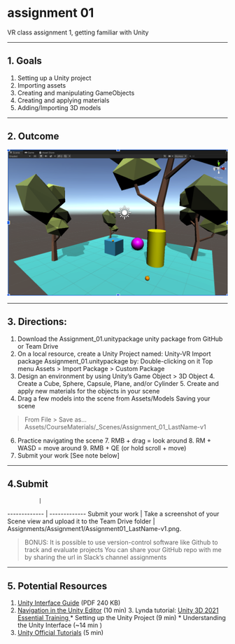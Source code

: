 # assignment 01
VR class assignment 1, getting familiar with Unity

---

## 1. Goals 
1. Setting up a Unity project
2. Importing assets
3. Creating and manipulating GameObjects
4. Creating and applying materials
5. Adding/Importing 3D models

---

## 2. Outcome
![](assignment01.png)

---

## 3. Directions:
1. Download the Assignment_01.unitypackage unity package from GitHub or Team Drive
2. On a local resource, create a Unity Project named: Unity-VR 
Import package Assignment_01.unitypackage by:
Double-clicking on it
Top menu Assets > Import Package > Custom Package
3. Design an environment by using Unity’s Game Object > 3D Object
	4. Create a Cube, Sphere, Capsule, Plane, and/or Cylinder
	5. Create and apply new materials for the objects in your scene
4. Drag a few models into the scene from Assets/Models
Saving your scene
> From File > Save as... Assets/CourseMaterials/_Scenes/Assignment_01_LastName-v1
6. Practice navigating the scene
	7. 	RMB + drag = look around 
	8. 	RM + WASD = move around
	9. RMB + QE (or hold scroll + move)
7. Submit your work [See note below]

---

## 4.Submit

              | 
------------- | -------------
Submit your work  | Take a screenshot of your Scene view and upload it to the Team Drive folder
         | Assignments/Assignment1/Assignment01_LastName-v1.png.



> BONUS: It is possible to use version-control software like Github to track and evaluate projects
> You can share your GitHub repo with me by sharing the url in Slack’s channel assignments 

---

## 5. Potential Resources
1. [Unity Interface Guide](https://drive.google.com/file/d/1msQ8NN1AIsXw7ZOvzqzvkcPZsejBCzUr/view?usp=sharing) (PDF 240 KB)
2. [Navigation in the Unity Editor](https://learn.unity.com/tutorial/navigation-in-the-editor-2019?start=true#5d9b6e7aedbc2a67205d3f66) (10 min)
	3. Lynda tutorial: [Unity 3D 2021 Essential Training ](https://www.linkedin.com/learning/unity-3d-2021-essential-training/project-setup-overview?autoplay=true&resume=false&u=2219506)
		* Setting up the Unity Project (9 min)
		* Understanding the Unity Interface (~14 min ) 
3. [Unity Official Tutorials](https://www.youtube.com/watch?v=D7v2pjke5sc) (5 min)
